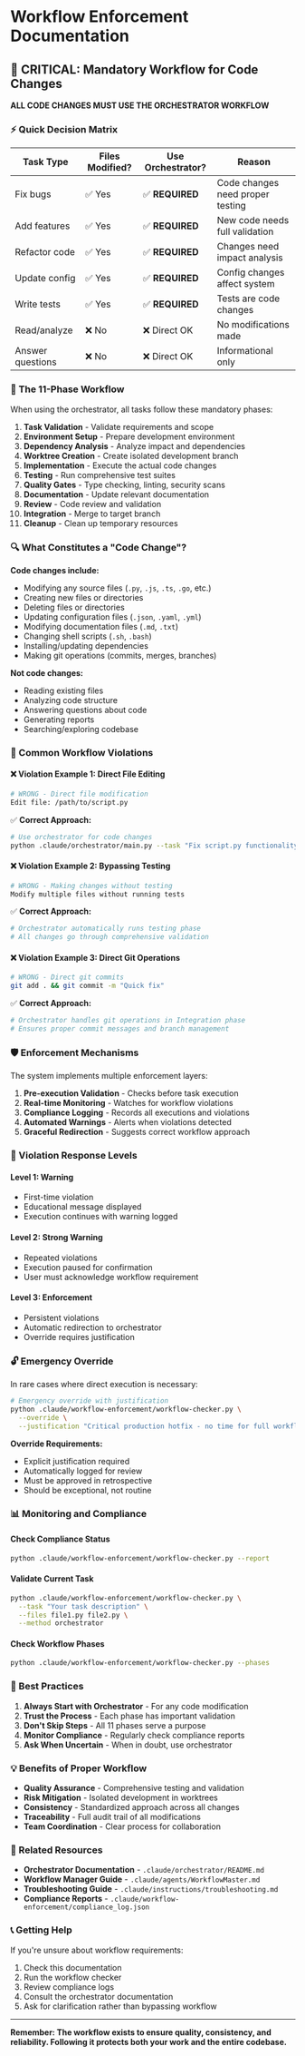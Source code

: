 # Workflow Enforcement Documentation

## 🚨 CRITICAL: Mandatory Workflow for Code Changes

**ALL CODE CHANGES MUST USE THE ORCHESTRATOR WORKFLOW**

### ⚡ Quick Decision Matrix

| Task Type | Files Modified? | Use Orchestrator? | Reason |
|-----------|----------------|-------------------|---------|
| Fix bugs | ✅ Yes | ✅ **REQUIRED** | Code changes need proper testing |
| Add features | ✅ Yes | ✅ **REQUIRED** | New code needs full validation |
| Refactor code | ✅ Yes | ✅ **REQUIRED** | Changes need impact analysis |
| Update config | ✅ Yes | ✅ **REQUIRED** | Config changes affect system |
| Write tests | ✅ Yes | ✅ **REQUIRED** | Tests are code changes |
| Read/analyze | ❌ No | ❌ Direct OK | No modifications made |
| Answer questions | ❌ No | ❌ Direct OK | Informational only |

### 🎯 The 11-Phase Workflow

When using the orchestrator, all tasks follow these mandatory phases:

1. **Task Validation** - Validate requirements and scope
2. **Environment Setup** - Prepare development environment  
3. **Dependency Analysis** - Analyze impact and dependencies
4. **Worktree Creation** - Create isolated development branch
5. **Implementation** - Execute the actual code changes
6. **Testing** - Run comprehensive test suites
7. **Quality Gates** - Type checking, linting, security scans
8. **Documentation** - Update relevant documentation
9. **Review** - Code review and validation
10. **Integration** - Merge to target branch
11. **Cleanup** - Clean up temporary resources

### 🔍 What Constitutes a "Code Change"?

**Code changes include:**
- Modifying any source files (`.py`, `.js`, `.ts`, `.go`, etc.)
- Creating new files or directories
- Deleting files or directories
- Updating configuration files (`.json`, `.yaml`, `.yml`)
- Modifying documentation files (`.md`, `.txt`)
- Changing shell scripts (`.sh`, `.bash`)
- Installing/updating dependencies
- Making git operations (commits, merges, branches)

**Not code changes:**
- Reading existing files
- Analyzing code structure
- Answering questions about code
- Generating reports
- Searching/exploring codebase

### 🚫 Common Workflow Violations

#### ❌ Violation Example 1: Direct File Editing
```bash
# WRONG - Direct file modification
Edit file: /path/to/script.py
```

✅ **Correct Approach:**
```bash
# Use orchestrator for code changes
python .claude/orchestrator/main.py --task "Fix script.py functionality" --files "script.py"
```

#### ❌ Violation Example 2: Bypassing Testing
```bash
# WRONG - Making changes without testing
Modify multiple files without running tests
```

✅ **Correct Approach:**
```bash
# Orchestrator automatically runs testing phase
# All changes go through comprehensive validation
```

#### ❌ Violation Example 3: Direct Git Operations
```bash
# WRONG - Direct git commits
git add . && git commit -m "Quick fix"
```

✅ **Correct Approach:**
```bash
# Orchestrator handles git operations in Integration phase
# Ensures proper commit messages and branch management
```

### 🛡️ Enforcement Mechanisms

The system implements multiple enforcement layers:

1. **Pre-execution Validation** - Checks before task execution
2. **Real-time Monitoring** - Watches for workflow violations
3. **Compliance Logging** - Records all executions and violations
4. **Automated Warnings** - Alerts when violations detected
5. **Graceful Redirection** - Suggests correct workflow approach

### 🚨 Violation Response Levels

#### Level 1: Warning
- First-time violation
- Educational message displayed
- Execution continues with warning logged

#### Level 2: Strong Warning
- Repeated violations
- Execution paused for confirmation
- User must acknowledge workflow requirement

#### Level 3: Enforcement
- Persistent violations
- Automatic redirection to orchestrator
- Override requires justification

### 🔓 Emergency Override

In rare cases where direct execution is necessary:

```bash
# Emergency override with justification
python .claude/workflow-enforcement/workflow-checker.py \
  --override \
  --justification "Critical production hotfix - no time for full workflow"
```

**Override Requirements:**
- Explicit justification required
- Automatically logged for review
- Must be approved in retrospective
- Should be exceptional, not routine

### 📊 Monitoring and Compliance

#### Check Compliance Status
```bash
python .claude/workflow-enforcement/workflow-checker.py --report
```

#### Validate Current Task
```bash
python .claude/workflow-enforcement/workflow-checker.py \
  --task "Your task description" \
  --files file1.py file2.py \
  --method orchestrator
```

#### Check Workflow Phases
```bash
python .claude/workflow-enforcement/workflow-checker.py --phases
```

### 🎯 Best Practices

1. **Always Start with Orchestrator** - For any code modification
2. **Trust the Process** - Each phase has important validation
3. **Don't Skip Steps** - All 11 phases serve a purpose
4. **Monitor Compliance** - Regularly check compliance reports
5. **Ask When Uncertain** - When in doubt, use orchestrator

### 💡 Benefits of Proper Workflow

- **Quality Assurance** - Comprehensive testing and validation
- **Risk Mitigation** - Isolated development in worktrees
- **Consistency** - Standardized approach across all changes
- **Traceability** - Full audit trail of all modifications
- **Team Coordination** - Clear process for collaboration

### 🔗 Related Resources

- **Orchestrator Documentation** - `.claude/orchestrator/README.md`
- **Workflow Manager Guide** - `.claude/agents/WorkflowMaster.md`
- **Troubleshooting Guide** - `.claude/instructions/troubleshooting.md`
- **Compliance Reports** - `.claude/workflow-enforcement/compliance_log.json`

### 📞 Getting Help

If you're unsure about workflow requirements:

1. Check this documentation
2. Run the workflow checker
3. Review compliance logs
4. Consult the orchestrator documentation
5. Ask for clarification rather than bypassing workflow

---

**Remember: The workflow exists to ensure quality, consistency, and reliability. Following it protects both your work and the entire codebase.**